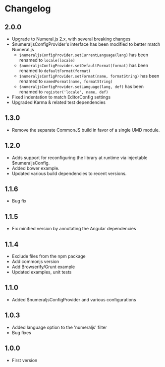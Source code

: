 # Changelog

## 2.0.0

* Upgrade to Numeral.js 2.x, with several breaking changes
* $numeraljsConfigProvider's interface has been modified to better match Numeral.js
  * `$numeraljsConfigProvider.setCurrentLanguage(lang)` has been renamed to `locale(locale)`
  * `$numeraljsConfigProvider.setDefaultFormat(format)` has been renamed to `defaultFormat(format)`
  * `$numeraljsConfigProvider.setFormat(name, formatString)` has been renamed to `namedFormat(name, formatString)`
  * `$numeraljsConfigProvider.setLanguage(lang, def)` has been renamed to `register('locale', name, def)`
* Fixed indentation to match EditorConfig settings
* Upgraded Karma & related test dependencies

## 1.3.0

* Remove the separate CommonJS build in favor of a single UMD module.

## 1.2.0

* Adds support for reconfiguring the library at runtime via injectable $numeraljsConfig.
* Added bower example.
* Updated various build dependencies to recent versions.

## 1.1.6

* Bug fix

## 1.1.5

* Fix minified version by annotating the Angular dependencies

## 1.1.4

* Exclude files from the npm package
* Add commonjs version
* Add Browserify/Grunt example
* Updated examples, unit tests

## 1.1.0

* Added $numeraljsConfigProvider and various configurations

## 1.0.3

* Added language option to the 'numeraljs' filter
* Bug fixes

## 1.0.0

* First version

